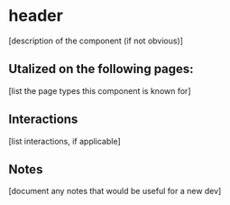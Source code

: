 # header

[description of the component (if not obvious)]

## Utalized on the following pages:

[list the page types this component is known for]

## Interactions

[list interactions, if applicable]

## Notes

[document any notes that would be useful for a new dev]